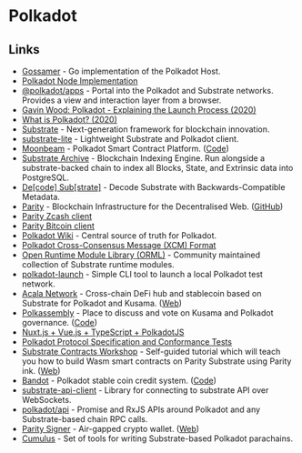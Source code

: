 # Polkadot

## Links

* [Gossamer](https://github.com/ChainSafe/gossamer) - Go implementation of the Polkadot Host.
* [Polkadot Node Implementation](https://github.com/paritytech/polkadot)
* [@polkadot/apps](https://github.com/polkadot-js/apps) - Portal into the Polkadot and Substrate networks. Provides a view and interaction layer from a browser.
* [Gavin Wood: Polkadot - Explaining the Launch Process (2020)](https://www.youtube.com/watch?v=TpcCeo-ZkDY)
* [What is Polkadot? (2020)](https://www.reddit.com/r/dot/comments/i6zpt8/who_could_explain_to_me_please_what_is_polkadot/)
* [Substrate](https://github.com/paritytech/substrate) - Next-generation framework for blockchain innovation.
* [substrate-lite](https://github.com/paritytech/substrate-lite) - Lightweight Substrate and Polkadot client.
* [Moonbeam](https://moonbeam.network) - Polkadot Smart Contract Platform. ([Code](https://github.com/PureStake/moonbeam))
* [Substrate Archive](https://github.com/paritytech/substrate-archive) - Blockchain Indexing Engine. Run alongside a substrate-backed chain to index all Blocks, State, and Extrinsic data into PostgreSQL.
* [De\[code\] Sub\[strate\]](https://github.com/paritytech/desub) - Decode Substrate with Backwards-Compatible Metadata.
* [Parity](https://www.parity.io) - Blockchain Infrastructure for the Decentralised Web. ([GitHub](https://github.com/paritytech))
* [Parity Zcash client](https://github.com/paritytech/parity-zcash)
* [Parity Bitcoin client](https://github.com/paritytech/parity-bitcoin)
* [Polkadot Wiki](https://github.com/w3f/polkadot-wiki) - Central source of truth for Polkadot.
* [Polkadot Cross-Consensus Message (XCM) Format](https://github.com/paritytech/xcm-format)
* [Open Runtime Module Library (ORML)](https://github.com/open-web3-stack/open-runtime-module-library) - Community maintained collection of Substrate runtime modules.
* [polkadot-launch](https://github.com/paritytech/polkadot-launch) - Simple CLI tool to launch a local Polkadot test network.
* [Acala Network](https://github.com/AcalaNetwork/Acala) - Cross-chain DeFi hub and stablecoin based on Substrate for Polkadot and Kusama. ([Web](https://acala.network))
* [Polkassembly](https://kusama.polkassembly.io) - Place to discuss and vote on Kusama and Polkadot governance. ([Code](https://github.com/paritytech/polkassembly))
* [Nuxt.js + Vue.js + TypeScript + PolkadotJS](https://github.com/Colm3na/vue-typescript-polkadotjs)
* [Polkadot Protocol Specification and Conformance Tests](https://github.com/w3f/polkadot-spec)
* [Substrate Contracts Workshop](https://github.com/substrate-developer-hub/substrate-contracts-workshop) - Self-guided tutorial which will teach you how to build Wasm smart contracts on Parity Substrate using Parity ink. ([Web](https://substrate.dev/substrate-contracts-workshop/#/))
* [Bandot](https://www.bandot.io) - Polkadot stable coin credit system. ([Code](https://github.com/bandotorg/Bandot))
* [substrate-api-client](https://github.com/scs/substrate-api-client) - Library for connecting to substrate API over WebSockets.
* [polkadot/api](https://github.com/polkadot-js/api) - Promise and RxJS APIs around Polkadot and any Substrate-based chain RPC calls.
* [Parity Signer](https://github.com/paritytech/parity-signer) - Air-gapped crypto wallet. ([Web](https://www.parity.io/signer/))
* [Cumulus](https://github.com/paritytech/cumulus) - Set of tools for writing Substrate-based Polkadot parachains.
